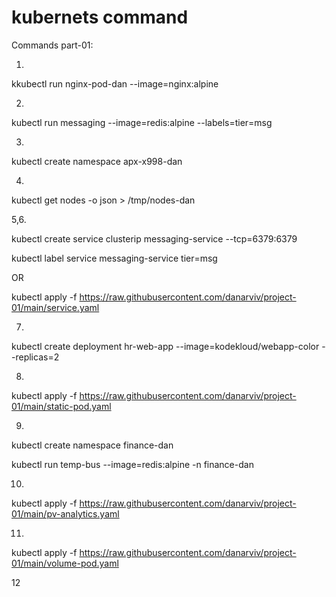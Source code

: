 # kubernets command
Commands part-01:

1.

kkubectl run nginx-pod-dan --image=nginx:alpine

2.

kubectl run messaging --image=redis:alpine --labels=tier=msg

3.

kubectl create namespace apx-x998-dan

4.

kubectl get nodes -o json > /tmp/nodes-dan

5,6.

kubectl create service clusterip messaging-service --tcp=6379:6379

kubectl label service messaging-service tier=msg

OR

kubectl apply -f https://raw.githubusercontent.com/danarviv/project-01/main/service.yaml

7.

kubectl create deployment hr-web-app --image=kodekloud/webapp-color --replicas=2
 
8.

kubectl apply -f https://raw.githubusercontent.com/danarviv/project-01/main/static-pod.yaml

9.

kubectl create namespace finance-dan

kubectl run temp-bus --image=redis:alpine -n finance-dan

10.

kubectl apply -f https://raw.githubusercontent.com/danarviv/project-01/main/pv-analytics.yaml

11.

kubectl apply -f https://raw.githubusercontent.com/danarviv/project-01/main/volume-pod.yaml

12












